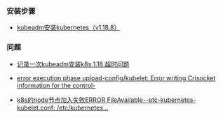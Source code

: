 



### 安装步骤

- [kubeadm安装kubernetes（v1.18.8） ](https://www.cnblogs.com/technology178/p/13547342.html)

### 问题

 - [记录一次kubeadm安装k8s 1.18 超时问题](https://blog.csdn.net/u013373069/article/details/117327570?spm=1001.2101.3001.6650.1&utm_medium=distribute.pc_relevant.none-task-blog-2%7Edefault%7ECTRLIST%7Edefault-1.no_search_link&depth_1-utm_source=distribute.pc_relevant.none-task-blog-2%7Edefault%7ECTRLIST%7Edefault-1.no_search_link)

 - [error execution phase upload-config/kubelet: Error writing Crisocket information for the control-](https://blog.csdn.net/weixin_41831919/article/details/118713869)

- [k8s的node节点加入失败ERROR FileAvailable--etc-kubernetes-kubelet.conf: /etc/kubernetes...](https://blog.csdn.net/lv74134/article/details/121324334)

